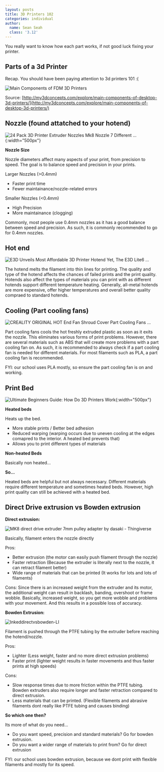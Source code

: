```yaml
---
layout: posts
title: 3D Printers 102
categories: individual
author:
  name: Sean Seah
  class: '3.12'
---
```


You really want to know how each part works, if not good luck fixing your printer.
## Parts of a 3d Printer
Recap. You should have been paying attention to 3d printers 101 :(

![Main Components of FDM 3D Printers](http://my3dconcepts.com/wp-content/uploads/2017/01/Hardware-components-of-FDM-3D-Printers.jpg)

Source: [http://my3dconcepts.com/explore/main-components-of-desktop-3d-printers/](http://my3dconcepts.com/explore/main-components-of-desktop-3d-printers/)

## Nozzle (found attatched to your hotend)

![24 Pack 3D Printer Extruder Nozzles Mk8 Nozzle 7 Different ...](https://cf.shopee.sg/file/872ec0fa3eb6c89b7c7dc7c573c896c3){:width="500px"} 

**Nozzle Size**

Nozzle diameters affect many aspects of your print, from precision to speed. The goal is to balance speed and precision in your prints. 

Larger Nozzles (>0.4mm)
- Faster print time
- Fewer maintainance/nozzle-related errors

Smaller Nozzles (<0.4mm)
-	High Precision
-	More maintainance (clogging)

Commonly, most people use 0.4mm nozzles as it has a good balance between speed and precision. As such, it is commonly recommended to go for 0.4mm nozzles.

## Hot end 

![E3D Unveils Most Affordable 3D Printer Hotend Yet, The E3D Lite6 ...](https://3dprint.com/wp-content/uploads/2015/04/e2.png)

The hotend melts the filament into thin lines for printing. The quality and type of the hotend affects the chances of failed prints and the print quality. Hotends also affect the types of materials you can print with as different hotends support different temperature heating. Generally, all-metal hotends are more expensive, offer higher temperatures and overall better quality compraed to standard hotends.

## Cooling (Part cooling fans)

![CREALITY ORIGINAL HOT End Fan Shroud Cover Part Cooling Fans ...](https://encrypted-tbn0.gstatic.com/images?q=tbn%3AANd9GcRQCOUIz3epw2B95JHHunCMmhmy4_t-w5HxmC58k9PV8ULE25h0&usqp=CAU)

Part cooling fans cools the hot freshly extruded plastic as soon as it exits the nozzle. This eliminates various forms of print problems. However, there are several materials such as ABS that will create more problems with a part cooling fan on. As such, it is recommended to always check if a part cooling fan is needed for different materials. For most filaments such as PLA, a part cooling fan is recommended. 

FYI: our school uses PLA mostly, so ensure the part cooling fan is on and working.

## Print Bed

![Ultimate Beginners Guide: How Do 3D Printers Work](https://blog-assets.pinshape.com/blog/wp-content/uploads/2015/12/02121244/HBP200-6.jpg){:width="500px"}

**Heated beds**

Heats up the bed. 
- More stable prints / Better bed adhesion
- Reduced warping (warping occurs due to uneven cooling at the edges comapred to the interior. A heated bed prevents that)
- Allows you to print different types of materials

**Non-heated Beds**

Basically non heated...


**So...**

Heated beds are helpful but not always necessary. Different materials require different temperature and sometimes heated beds. However, high print quality can still be achieved with a heated bed. 

## Direct Drive extrusion vs Bowden extrusion

**Direct extrusion:**

![MK8 direct drive extruder 7mm pulley adapter by dasaki - Thingiverse](https://cdn.thingiverse.com/renders/20/2f/72/39/ca/e1a3a6275f80a1bdf3ecbe4f7468b546_preview_featured.jpg)

Basically, filament enters the nozzle directly

Pros:
- Better extrusion (the motor can easily push filament through the nozzle)
- Faster retraction (Because the extruder is literally next to the nozzle, it can retract filament better)
- Wide range of materials that can be printed (It works for lots and lots of filaments)

Cons:
Since there is an increased weight from the extruder and its motor, the additional weight can result in backlash, banding, overshoot or frame wobble. Basically, increased weight, so you get more wobble and problems with your movement. And this results in a possible loss of accuracy.

**Bowden Extrusion:**

![Inkeddirectvsbowden-LI](https://i.ibb.co/THHHF62/Inkeddirectvsbowden-LI.jpg)

Filament is pushed through the PTFE tubing by the extruder before reaching the hotend/nozzle.

Pros:
- Lighter (Less weight, faster and no more direct extrusion problems)
- Faster print (lighter weight results in faster movements and thus faster prints at high speeds)

Cons:
- Slow response times due to more friction within the PTFE tubing. Bowden extruders also require longer and faster retraction compared to direct extrusion. 
- Less materials that can be printed. (Flexible filaments and abrasive filaments dont really like PTFE tubing and causes binding)

**So which one then?**

Its more of what do you need...
- Do you want speed, precision and standard materials? Go for bowden extrusion.
- Do you want a wider range of materials to print from? Go for direct extrusion

FYI: our school uses bowden extrusion, because we dont print with flexible filaments and mostly for its speed.

